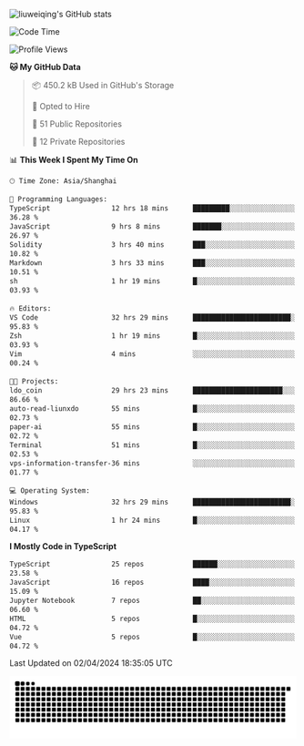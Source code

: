 ![liuweiqing's GitHub stats](https://github-readme-stats.vercel.app/api?username=14790897&show_icons=true&locale=cn&include_all_commits=true&count_private=true)

<!--START_SECTION:waka-->
![Code Time](http://img.shields.io/badge/Code%20Time-927%20hrs%2054%20mins-blue)

![Profile Views](http://img.shields.io/badge/Profile%20Views-29-blue)

**🐱 My GitHub Data** 

> 📦 450.2 kB Used in GitHub's Storage 
 > 
> 💼 Opted to Hire
 > 
> 📜 51 Public Repositories 
 > 
> 🔑 12 Private Repositories 
 > 
📊 **This Week I Spent My Time On** 

```text
🕑︎ Time Zone: Asia/Shanghai

💬 Programming Languages: 
TypeScript               12 hrs 18 mins      █████████░░░░░░░░░░░░░░░░   36.28 % 
JavaScript               9 hrs 8 mins        ███████░░░░░░░░░░░░░░░░░░   26.97 % 
Solidity                 3 hrs 40 mins       ███░░░░░░░░░░░░░░░░░░░░░░   10.82 % 
Markdown                 3 hrs 33 mins       ███░░░░░░░░░░░░░░░░░░░░░░   10.51 % 
sh                       1 hr 19 mins        █░░░░░░░░░░░░░░░░░░░░░░░░   03.93 % 

🔥 Editors: 
VS Code                  32 hrs 29 mins      ████████████████████████░   95.83 % 
Zsh                      1 hr 19 mins        █░░░░░░░░░░░░░░░░░░░░░░░░   03.93 % 
Vim                      4 mins              ░░░░░░░░░░░░░░░░░░░░░░░░░   00.24 % 

🐱‍💻 Projects: 
ldo_coin                 29 hrs 23 mins      ██████████████████████░░░   86.66 % 
auto-read-liunxdo        55 mins             █░░░░░░░░░░░░░░░░░░░░░░░░   02.73 % 
paper-ai                 55 mins             █░░░░░░░░░░░░░░░░░░░░░░░░   02.72 % 
Terminal                 51 mins             █░░░░░░░░░░░░░░░░░░░░░░░░   02.53 % 
vps-information-transfer-36 mins             ░░░░░░░░░░░░░░░░░░░░░░░░░   01.77 % 

💻 Operating System: 
Windows                  32 hrs 29 mins      ████████████████████████░   95.83 % 
Linux                    1 hr 24 mins        █░░░░░░░░░░░░░░░░░░░░░░░░   04.17 % 
```

**I Mostly Code in TypeScript** 

```text
TypeScript               25 repos            ██████░░░░░░░░░░░░░░░░░░░   23.58 % 
JavaScript               16 repos            ████░░░░░░░░░░░░░░░░░░░░░   15.09 % 
Jupyter Notebook         7 repos             ██░░░░░░░░░░░░░░░░░░░░░░░   06.60 % 
HTML                     5 repos             █░░░░░░░░░░░░░░░░░░░░░░░░   04.72 % 
Vue                      5 repos             █░░░░░░░░░░░░░░░░░░░░░░░░   04.72 % 
```




 Last Updated on 02/04/2024 18:35:05 UTC
<!--END_SECTION:waka-->

<picture>
  <source media="(prefers-color-scheme: dark)" srcset="https://raw.githubusercontent.com/14790897/14790897/output/github-contribution-grid-snake-dark.svg" />
  <source media="(prefers-color-scheme: light)" srcset="https://raw.githubusercontent.com/14790897/14790897/output/github-contribution-grid-snake.svg" />
  <img alt="github-snake" src="https://raw.githubusercontent.com/14790897/14790897/output/github-contribution-grid-snake.svg" />
</picture>
